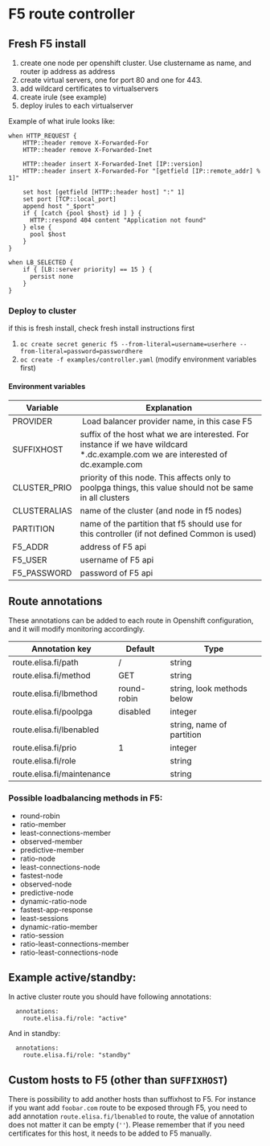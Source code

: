# F5 route controller


## Fresh F5 install

1. create one node per openshift cluster. Use clustername as name, and router ip address as address
2. create virtual servers, one for port 80 and one for 443.
3. add wildcard certificates to virtualservers
4. create irule (see example)
5. deploy irules to each virtualserver

Example of what irule looks like:

```
when HTTP_REQUEST {
    HTTP::header remove X-Forwarded-For
    HTTP::header remove X-Forwarded-Inet

    HTTP::header insert X-Forwarded-Inet [IP::version]
    HTTP::header insert X-Forwarded-For "[getfield [IP::remote_addr] % 1]"

    set host [getfield [HTTP::header host] ":" 1]
    set port [TCP::local_port]
    append host "_$port"
    if { [catch {pool $host} id ] } {
      HTTP::respond 404 content "Application not found"
    } else {
      pool $host
    }
}

when LB_SELECTED {
    if { [LB::server priority] == 15 } {
      persist none
    }
}
```

### Deploy to cluster

if this is fresh install, check fresh install instructions first

1. `oc create secret generic f5 --from-literal=username=userhere --from-literal=password=passwordhere`
2. `oc create -f examples/controller.yaml` (modify environment variables first)

#### Environment variables

| Variable | Explanation    |
| ------------- |-------------|
| PROVIDER | Load balancer provider name, in this case F5 |
| SUFFIXHOST | suffix of the host what we are interested. For instance if we have wildcard *.dc.example.com we are interested of dc.example.com |
| CLUSTER_PRIO | priority of this node. This affects only to poolpga things, this value should not be same in all clusters |
| CLUSTERALIAS | name of the cluster (and node in f5 nodes) |
| PARTITION | name of the partition that f5 should use for this controller (if not defined Common is used) |
| F5_ADDR | address of F5 api |
| F5_USER | username of F5 api |
| F5_PASSWORD | password of F5 api |

## Route annotations

These annotations can be added to each route in Openshift configuration, and it will modify monitoring accordingly.


| Annotation key | Default    | Type |
| ------------- |-------------| ----- |
| route.elisa.fi/path      | / | string |
| route.elisa.fi/method      | GET | string |
| route.elisa.fi/lbmethod | round-robin | string, look methods below |
| route.elisa.fi/poolpga | disabled | integer |
| route.elisa.fi/lbenabled | | string, name of partition |
| route.elisa.fi/prio | 1 | integer |
| route.elisa.fi/role | | string |
| route.elisa.fi/maintenance | | string |

### Possible loadbalancing methods in F5:

- round-robin
- ratio-member 
- least-connections-member
- observed-member
- predictive-member
- ratio-node
- least-connections-node
- fastest-node
- observed-node
- predictive-node
- dynamic-ratio-node
- fastest-app-response
- least-sessions
- dynamic-ratio-member
- ratio-session
- ratio-least-connections-member
- ratio-least-connections-node


## Example active/standby:

In active cluster route you should have following annotations:
```
  annotations:
    route.elisa.fi/role: "active"
```

And in standby:

```
  annotations:
    route.elisa.fi/role: "standby"
```


## Custom hosts to F5 (other than `SUFFIXHOST`)

There is possibility to add another hosts than suffixhost to F5. For instance if you want add `foobar.com` route to be exposed through F5, you need to add annotation `route.elisa.fi/lbenabled` to route, the value of annotation does not matter it can be empty (`''`). Please remember that if you need certificates for this host, it needs to be added to F5 manually.